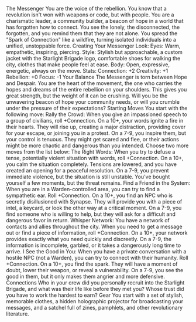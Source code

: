 The Messenger
You are the voice of the rebellion. You know that a revolution isn't won with weapons or code, but with people. You are a charismatic leader, a community builder, a beacon of hope in a world that has forgotten how to connect. You see the lonely, the disconnected, the forgotten, and you remind them that they are not alone. You spread the "Spark of Connection" like a wildfire, turning isolated individuals into a unified, unstoppable force.
Creating Your Messenger
Look:
Eyes: Warm, empathetic, inspiring, piercing.
Style: Stylish but approachable, a custom jacket with the Starlight Brigade logo, comfortable shoes for walking the city, clothes that make people feel at ease.
Body: Open, expressive, energetic, always on the move.
Stats:
Connection: +2
Creativity: +1
Rebellion: +0
Focus: -1
Your Balance
The Messenger is torn between Hope and Despair. You are the heart of the movement, the one who carries the hopes and dreams of the entire rebellion on your shoulders. This gives you great strength, but the weight of it can be crushing. Will you be the unwavering beacon of hope your community needs, or will you crumble under the pressure of their expectations?
Starting Moves
You start with the following move:
Rally the Crowd: When you give an impassioned speech to a group of civilians, roll +Connection. On a 10+, your words ignite a fire in their hearts. They will rise up, creating a major distraction, providing cover for your escape, or joining you in a protest. On a 7-9, you inspire them, but your control is tenuous. They might get scared and flee, or their actions might be more chaotic and dangerous than you intended.
Choose two more moves from the list below:
The Right Words: When you try to defuse a tense, potentially violent situation with words, roll +Connection. On a 10+, you calm the situation completely. Tensions are lowered, and you have created an opening for a peaceful resolution. On a 7-9, you prevent immediate violence, but the situation is still unstable. You've bought yourself a few moments, but the threat remains.
Find a Friend in the System: When you are in a Warden-controlled area, you can try to find a sympathetic ear. Roll +Connection. On a 10+, you find an NPC who is secretly disillusioned with Synapse. They will provide you with a piece of intel, a keycard, or look the other way at a critical moment. On a 7-9, you find someone who is willing to help, but they will ask for a difficult and dangerous favor in return.
Whisper Network: You have a network of contacts and allies throughout the city. When you need to get a message out or find a piece of information, roll +Connection. On a 10+, your network provides exactly what you need quickly and discreetly. On a 7-9, the information is incomplete, garbled, or it takes a dangerously long time to arrive.
I See the Good in You: When you have a private conversation with a hostile NPC (not a Warden), you can try to connect with their humanity. Roll +Connection. On a 10+, you find the spark. They will have a moment of doubt, lower their weapon, or reveal a vulnerability. On a 7-9, you see the good in them, but it only makes them angrier and more defensive.
Connections
Who in your crew did you personally recruit into the Starlight Brigade, and what was their life like before they met you?
Whose trust did you have to work the hardest to earn?
Gear
You start with a set of stylish, memorable clothes, a hidden holographic projector for broadcasting your messages, and a satchel full of zines, pamphlets, and other revolutionary literature.
